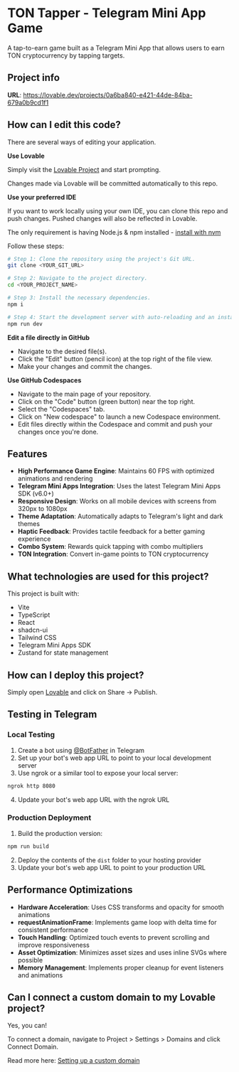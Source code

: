 # TON Tapper - Telegram Mini App Game

A tap-to-earn game built as a Telegram Mini App that allows users to earn TON cryptocurrency by tapping targets.

## Project info

**URL**: https://lovable.dev/projects/0a6ba840-e421-44de-84ba-679a0b9cd1f1

## How can I edit this code?

There are several ways of editing your application.

**Use Lovable**

Simply visit the [Lovable Project](https://lovable.dev/projects/0a6ba840-e421-44de-84ba-679a0b9cd1f1) and start prompting.

Changes made via Lovable will be committed automatically to this repo.

**Use your preferred IDE**

If you want to work locally using your own IDE, you can clone this repo and push changes. Pushed changes will also be reflected in Lovable.

The only requirement is having Node.js & npm installed - [install with nvm](https://github.com/nvm-sh/nvm#installing-and-updating)

Follow these steps:

```sh
# Step 1: Clone the repository using the project's Git URL.
git clone <YOUR_GIT_URL>

# Step 2: Navigate to the project directory.
cd <YOUR_PROJECT_NAME>

# Step 3: Install the necessary dependencies.
npm i

# Step 4: Start the development server with auto-reloading and an instant preview.
npm run dev
```

**Edit a file directly in GitHub**

- Navigate to the desired file(s).
- Click the "Edit" button (pencil icon) at the top right of the file view.
- Make your changes and commit the changes.

**Use GitHub Codespaces**

- Navigate to the main page of your repository.
- Click on the "Code" button (green button) near the top right.
- Select the "Codespaces" tab.
- Click on "New codespace" to launch a new Codespace environment.
- Edit files directly within the Codespace and commit and push your changes once you're done.

## Features

- **High Performance Game Engine**: Maintains 60 FPS with optimized animations and rendering
- **Telegram Mini Apps Integration**: Uses the latest Telegram Mini Apps SDK (v6.0+)
- **Responsive Design**: Works on all mobile devices with screens from 320px to 1080px
- **Theme Adaptation**: Automatically adapts to Telegram's light and dark themes
- **Haptic Feedback**: Provides tactile feedback for a better gaming experience
- **Combo System**: Rewards quick tapping with combo multipliers
- **TON Integration**: Convert in-game points to TON cryptocurrency

## What technologies are used for this project?

This project is built with:

- Vite
- TypeScript
- React
- shadcn-ui
- Tailwind CSS
- Telegram Mini Apps SDK
- Zustand for state management

## How can I deploy this project?

Simply open [Lovable](https://lovable.dev/projects/0a6ba840-e421-44de-84ba-679a0b9cd1f1) and click on Share -> Publish.

## Testing in Telegram

### Local Testing

1. Create a bot using [@BotFather](https://t.me/BotFather) in Telegram
2. Set up your bot's web app URL to point to your local development server
3. Use ngrok or a similar tool to expose your local server:
```bash
ngrok http 8080
```
4. Update your bot's web app URL with the ngrok URL

### Production Deployment

1. Build the production version:
```bash
npm run build
```

2. Deploy the contents of the `dist` folder to your hosting provider
3. Update your bot's web app URL to point to your production URL

## Performance Optimizations

- **Hardware Acceleration**: Uses CSS transforms and opacity for smooth animations
- **requestAnimationFrame**: Implements game loop with delta time for consistent performance
- **Touch Handling**: Optimized touch events to prevent scrolling and improve responsiveness
- **Asset Optimization**: Minimizes asset sizes and uses inline SVGs where possible
- **Memory Management**: Implements proper cleanup for event listeners and animations

## Can I connect a custom domain to my Lovable project?

Yes, you can!

To connect a domain, navigate to Project > Settings > Domains and click Connect Domain.

Read more here: [Setting up a custom domain](https://docs.lovable.dev/tips-tricks/custom-domain#step-by-step-guide)

